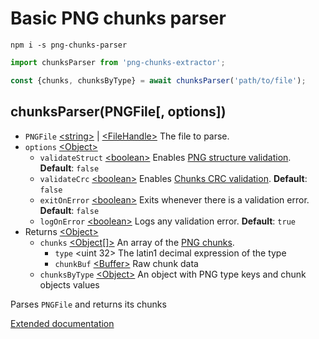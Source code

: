 # Basic PNG chunks parser
```shell
npm i -s png-chunks-parser
```

```javascript
import chunksParser from 'png-chunks-extractor';

const {chunks, chunksByType} = await chunksParser('path/to/file');
```
## chunksParser(PNGFile[, options])
- `PNGFile` [\<string>](https://developer.mozilla.org/en-US/docs/Web/JavaScript/Data_structures#String_type) | [\<FileHandle>](https://nodejs.org/dist/latest-v18.x/docs/api/fs.html#class-filehandle) The file to parse.
- `options` [\<Object>](https://developer.mozilla.org/en-US/docs/Web/JavaScript/Reference/Global_Objects/Object)
  - `validateStruct` [\<boolean>](https://developer.mozilla.org/en-US/docs/Web/JavaScript/Data_structures#Boolean_type) Enables [PNG structure validation](http://www.libpng.org/pub/png/spec/iso/index-object.html#5PNG-file-signature). **Default**: `false`
  - `validateCrc` [\<boolean>](https://developer.mozilla.org/en-US/docs/Web/JavaScript/Data_structures#Boolean_type) Enables [Chunks CRC validation](http://www.libpng.org/pub/png/spec/iso/index-object.html#5CRC-algorithm). **Default**: `false`
  - `exitOnError` [\<boolean>](https://developer.mozilla.org/en-US/docs/Web/JavaScript/Data_structures#Boolean_type) Exits whenever there is a validation error. **Default**: `false`
  - `logOnError` [\<boolean>](https://developer.mozilla.org/en-US/docs/Web/JavaScript/Data_structures#Boolean_type) Logs any validation error. **Default**: `true`
- Returns [\<Object>](https://developer.mozilla.org/en-US/docs/Web/JavaScript/Reference/Global_Objects/Object)
  - `chunks` [\<Object\[\]>](https://developer.mozilla.org/en-US/docs/Web/JavaScript/Reference/Global_Objects/Object) An array of the [PNG chunks](http://www.libpng.org/pub/png/spec/iso/index-object.html#4Concepts.FormatChunks).
    - `type` \<uint 32> The latin1 decimal expression of the type
    - `chunkBuf` [\<Buffer>](https://nodejs.org/dist/latest-v18.x/docs/api/buffer.html) Raw chunk data
  - `chunksByType` [\<Object>](https://developer.mozilla.org/en-US/docs/Web/JavaScript/Reference/Global_Objects/Object) An object with PNG type keys and chunk objects values

Parses `PNGFile` and returns its chunks 

[Extended documentation](https://www.vhector.com/png-chunks-extractor/)
